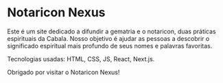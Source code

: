 # Notaricon Nexus

Este é um site dedicado a difundir a gematria e o notaricon, duas práticas espirituais da Cabala. Nosso objetivo é ajudar as pessoas a descobrir o significado espiritual mais profundo de seus nomes e palavras favoritas.

Tecnologias usadas: HTML, CSS, JS, React, Next.js.

Obrigado por visitar o Notaricon Nexus!
